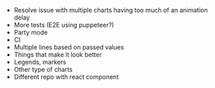 * Resolve issue with multiple charts having too much of an animation delay
* More tests (E2E using puppeteer?)
* Party mode
* CI
* Multiple lines based on passed values
* Things that make it look better
* Legends, markers
* Other type of charts
* Different repo with react component
